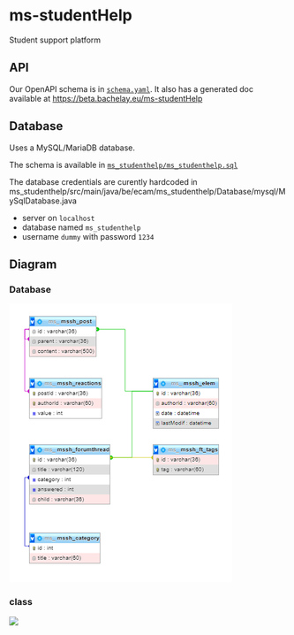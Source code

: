 # ms-studentHelp
Student support platform <br />

## API

Our OpenAPI schema is in [`schema.yaml`](schema.yaml).
It also has a generated doc available at https://beta.bachelay.eu/ms-studentHelp

## Database

Uses a MySQL/MariaDB database.

The schema is available in [`ms_studenthelp/ms_studenthelp.sql`](ms_studenthelp.sql)

The database credentials are curently hardcoded in ms_studenthelp/src/main/java/be/ecam/ms_studenthelp/Database/mysql/MySqlDatabase.java

- server on `localhost`
- database named `ms_studenthelp`
- username `dummy` with password `1234`



## Diagram
### Database
![](ms_studenthelp.png)


### class
![](https://lucid.app/publicSegments/view/9de2afd8-5cb7-414e-8c9d-8eb506c31ad0/image.png)
